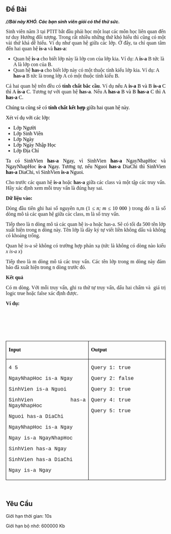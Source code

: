 ## Đề Bài
<div class="submit__des">
<p style="text-align:justify;"><em><strong>//Bài này KHÓ. Các bạn sinh viên giỏi có thể thử sức. </strong></em></p>
<p style="text-align:justify;"><span style="font-size:11pt;"><span style="font-family:Arial, sans-serif;"><span style="font-size:12pt;"><span style="font-family:'Times New Roman', serif;">Sinh viên năm 3 tại PTIT bắt đầu phải học một loạt các môn học liên quan đến tư duy Hướng đối tượng. Trong rất nhiều những thứ khó hiểu thì cũng có </span></span><span style="font-size:12pt;"><span style="font-family:'Times New Roman', serif;">một vài</span></span><span style="font-size:12pt;"><span style="font-family:'Times New Roman', serif;"> thứ </span></span><span style="font-size:12pt;"><span style="font-family:'Times New Roman', serif;">khá</span></span><span style="font-size:12pt;"><span style="font-family:'Times New Roman', serif;"> dễ hiểu. Ví dụ như quan hệ giữa các lớp. Ở đây, ta chỉ quan tâm đến hai quan hệ <strong>is-a</strong> và <strong>has-a</strong>: </span></span></span></span></p>
<ul>
<li><span style="font-size:11pt;"><span style="font-family:Arial, sans-serif;"><span style="font-size:12pt;"><span style="font-family:'Times New Roman', serif;">Quan hệ <strong>is-a</strong> cho biết lớp này là lớp con của lớp kia. Ví dụ: A <strong>is-a</strong> B tức là A là lớp con của B. </span></span></span></span></li>
<li><span style="font-size:11pt;"><span style="font-family:Arial, sans-serif;"><span style="font-size:12pt;"><span style="font-family:'Times New Roman', serif;">Quan hệ <strong>has-a</strong> cho biết lớp này có một thuộc tính kiểu lớp kia. Ví dụ: A <strong>has-a</strong> B tức là trong lớp A có một thuộc tính kiểu B. </span></span></span></span></li>
</ul>
<p style="text-align:justify;"><span style="font-size:11pt;"><span style="font-family:Arial, sans-serif;"><span style="font-size:12pt;"><span style="font-family:'Times New Roman', serif;">Cả hai quan hệ trên đều có <strong>tính chất bắc cầu</strong>. Ví dụ <span style="color:#000000;">nếu A <strong>is-a</strong> B và B <strong>is-a</strong> C thì A <strong>is-a</strong> C</span>. Tương tự với quan hệ <strong>has-a</strong>. Nếu <span style="color:#000000;">A <strong>has-a</strong> B và B <strong>has-a</strong> C thì A <strong>has-a</strong> C. </span></span></span></span></span></p>
<p style="text-align:justify;"><span style="font-size:11pt;"><span style="font-family:Arial, sans-serif;"><span style="font-size:12pt;"><span style="font-family:'Times New Roman', serif;"><span style="color:#000000;">Chúng ta cũng sẽ có <strong>tính chất kết hợp</strong> giữa hai quan hệ này. </span></span></span></span></span></p>
<p style="text-align:justify;"><span style="font-size:11pt;"><span style="font-family:Arial, sans-serif;"><span style="font-size:12pt;"><span style="font-family:'Times New Roman', serif;"><span style="color:#000000;">Xét ví dụ với các lớp: </span></span></span></span></span></p>
<ul>
<li><span style="font-size:11pt;"><span style="font-family:Arial, sans-serif;"><span style="font-size:12pt;"><span style="font-family:'Times New Roman', serif;"><span style="color:#000000;">Lớp Người</span></span></span></span></span></li>
<li><span style="font-size:11pt;"><span style="font-family:Arial, sans-serif;"><span style="font-size:12pt;"><span style="font-family:'Times New Roman', serif;"><span style="color:#000000;">Lớp Sinh Viên</span></span></span></span></span></li>
<li><span style="font-size:11pt;"><span style="font-family:Arial, sans-serif;"><span style="font-size:12pt;"><span style="font-family:'Times New Roman', serif;"><span style="color:#000000;">Lớp Ngày</span></span></span></span></span></li>
<li><span style="font-size:11pt;"><span style="font-family:Arial, sans-serif;"><span style="font-size:12pt;"><span style="font-family:'Times New Roman', serif;"><span style="color:#000000;">Lớp Ngày Nhập Học</span></span></span></span></span></li>
<li><span style="font-size:11pt;"><span style="font-family:Arial, sans-serif;"><span style="font-size:12pt;"><span style="font-family:'Times New Roman', serif;"><span style="color:#000000;">Lớp Địa Chỉ</span></span></span></span></span></li>
</ul>
<p style="text-align:justify;"><span style="font-size:11pt;"><span style="font-family:Arial, sans-serif;"><span style="font-size:12pt;"><span style="font-family:'Times New Roman', serif;"><span style="color:#000000;">Ta có </span></span></span><span style="font-size:12pt;"><span style="font-family:'Times New Roman', serif;"><span style="color:#000000;">SinhVien <strong>has-a</strong> Ngay, vì SinhVien <strong>has-a</strong> NgayNhapHoc và </span></span></span><span style="font-size:12pt;"><span style="font-family:'Times New Roman', serif;"><span style="color:#000000;">NgayNhapHoc</span></span></span> <strong><span style="font-size:12pt;"><span style="font-family:'Times New Roman', serif;"><span style="color:#000000;">is-a</span></span></span></strong><span style="font-size:12pt;"><span style="font-family:'Times New Roman', serif;"><span style="color:#000000;"> Ngay. Tương tự, nếu </span></span></span><span style="font-size:12pt;"><span style="font-family:'Times New Roman', serif;"><span style="color:#000000;">Nguoi</span></span></span> <strong><span style="font-size:12pt;"><span style="font-family:'Times New Roman', serif;"><span style="color:#000000;">has-a</span></span></span></strong> <span style="font-size:12pt;"><span style="font-family:'Times New Roman', serif;"><span style="color:#000000;">DiaChi</span></span></span><span style="font-size:12pt;"><span style="font-family:'Times New Roman', serif;"><span style="color:#000000;"> thì SinhVien <strong>has-a</strong> </span></span></span><span style="font-size:12pt;"><span style="font-family:'Times New Roman', serif;"><span style="color:#000000;">DiaChi</span></span></span><span style="font-size:12pt;"><span style="font-family:'Times New Roman', serif;"><span style="color:#000000;">, vì SinhVien <strong>is-a</strong> </span></span></span><span style="font-size:12pt;"><span style="font-family:'Times New Roman', serif;"><span style="color:#000000;">Nguoi</span></span></span><span style="font-size:12pt;"><span style="font-family:'Times New Roman', serif;"><span style="color:#000000;">.</span></span></span> </span></span></p>
<p style="text-align:justify;"><span style="font-size:11pt;"><span style="font-family:Arial, sans-serif;"><span style="font-size:12pt;"><span style="font-family:'Times New Roman', serif;">Cho trước các quan hệ <strong>is-a</strong> hoặc <strong>has-a</strong> giữa các class và một tập các truy vấn. Hãy xác định xem mỗi truy vấn là đúng hay sai. </span></span></span></span></p>
<p style="text-align:justify;"><span style="font-size:11pt;"><span style="font-family:Arial, sans-serif;"><strong><span style="font-size:12pt;"><span style="font-family:'Times New Roman', serif;">Dữ liệu vào:</span></span></strong></span></span></p>
<p style="text-align:justify;"><span style="font-size:11pt;"><span style="font-family:Arial, sans-serif;"><span style="font-size:12pt;"><span style="font-family:'Times New Roman', serif;">Dòng đầu tiên ghi hai số nguyên n,m (<span style="color:#000000;">1 <em>≤ n; m ≤ </em>10 000</span> ) trong đó n là số dòng mô tả các quan hệ giữa các class, m là số truy vấn. </span></span></span></span></p>
<p style="text-align:justify;"><span style="font-size:11pt;"><span style="font-family:Arial, sans-serif;"><span style="font-size:12pt;"><span style="font-family:'Times New Roman', serif;">Tiếp theo là n dòng mô tả các quan hệ is-a hoặc has-a. Sẽ có tối đa 500 tên lớp xuất hiện trong n dòng này. </span></span><span style="font-size:12pt;"><span style="font-family:'Times New Roman', serif;">Tên lớp là dãy ký tự viết liền không dấu và không có khoảng trống. </span></span></span></span></p>
<p style="text-align:justify;"><span style="font-size:11pt;"><span style="font-family:Arial, sans-serif;"><span style="font-size:12pt;"><span style="font-family:'Times New Roman', serif;">Quan hệ is-a sẽ không có trường hợp phản xạ (tức là không có dòng nào kiểu <em>x is-a x</em>)</span></span></span></span></p>
<p style="text-align:justify;"><span style="font-size:11pt;"><span style="font-family:Arial, sans-serif;"><span style="font-size:12pt;"><span style="font-family:'Times New Roman', serif;">Tiếp theo là m dòng mô tả các truy vấn. Các tên lớp trong m dòng này đảm bảo đã xuất hiện trong n dòng trước đó. </span></span></span></span></p>
<p style="text-align:justify;"><span style="font-size:11pt;"><span style="font-family:Arial, sans-serif;"><strong><span style="font-size:12pt;"><span style="font-family:'Times New Roman', serif;">Kết quả</span></span></strong></span></span></p>
<p style="text-align:justify;"><span style="font-size:11pt;"><span style="font-family:Arial, sans-serif;"><span style="font-size:12pt;"><span style="font-family:'Times New Roman', serif;">Có m dòng. Với mỗi truy vấn, ghi ra thứ tự truy vấn, dấu hai chấm và  giá trị logic true hoặc false xác định được. </span></span></span></span></p>
<p style="text-align:justify;"><span style="font-size:11pt;"><span style="font-family:Arial, sans-serif;"><strong><span style="font-size:12pt;"><span style="font-family:'Times New Roman', serif;">Ví dụ</span></span></strong><strong><span style="font-size:12pt;"><span style="font-family:'Times New Roman', serif;">:</span></span></strong></span></span></p>
<div><span> </span></div>
<p> </p>
<p style="text-align:justify;"> </p>
<table cellspacing="0" class="MsoTableGrid" style="border-collapse:collapse;border:none;">
<tr>
<td style="border-bottom:1px solid #000000;border-left:1px solid #000000;border-right:1px solid #000000;border-top:1px solid #000000;vertical-align:top;width:301px;">
<p style="text-align:justify;"><span style="font-size:11pt;"><span style="font-family:Arial, sans-serif;"><strong><span style="font-size:12pt;"><span style="font-family:'Times New Roman', serif;"><span style="color:#000000;">Input</span></span></span></strong></span></span></p>
</td>
<td style="border-bottom:1px solid #000000;border-left:none;border-right:1px solid #000000;border-top:1px solid #000000;vertical-align:top;width:301px;">
<p style="text-align:justify;"><span style="font-size:11pt;"><span style="font-family:Arial, sans-serif;"><strong><span style="font-size:12pt;"><span style="font-family:'Times New Roman', serif;"><span style="color:#000000;">Output</span></span></span></strong></span></span></p>
</td>
</tr>
<tr>
<td style="border-bottom:1px solid #000000;border-left:1px solid #000000;border-right:1px solid #000000;border-top:none;height:193px;vertical-align:top;width:301px;">
<p style="text-align:justify;"><span style="font-size:11pt;"><span style="font-family:Arial, sans-serif;"><span style="font-size:12pt;"><span style="font-family:'Courier New';">4</span></span><span style="font-size:12pt;"><span style="font-family:'Courier New';"> 5</span></span></span></span></p>
<p style="text-align:justify;"><span style="font-size:11pt;"><span style="font-family:Arial, sans-serif;"><span style="font-size:12pt;"><span style="font-family:'Courier New';">NgayNhapHoc</span></span><span style="font-size:12pt;"><span style="font-family:'Courier New';"> is-a Ngay</span></span></span></span></p>
<p style="text-align:justify;"><span style="font-size:11pt;"><span style="font-family:Arial, sans-serif;"><span style="font-size:12pt;"><span style="font-family:'Courier New';">SinhVien is-a </span></span><span style="font-size:12pt;"><span style="font-family:'Courier New';">Nguoi</span></span></span></span></p>
<p style="text-align:justify;"><span style="font-size:11pt;"><span style="font-family:Arial, sans-serif;"><span style="font-size:12pt;"><span style="font-family:'Courier New';">SinhVien has-a </span></span><span style="font-size:12pt;"><span style="font-family:'Courier New';">NgayNhapHoc</span></span></span></span></p>
<p style="text-align:justify;"><span style="font-size:11pt;"><span style="font-family:Arial, sans-serif;"><span style="font-size:12pt;"><span style="font-family:'Courier New';">Nguoi</span></span><span style="font-size:12pt;"><span style="font-family:'Courier New';"> has-a </span></span><span style="font-size:12pt;"><span style="font-family:'Courier New';">DiaChi</span></span></span></span></p>
<p style="text-align:justify;"><span style="font-size:11pt;"><span style="font-family:Arial, sans-serif;"><span style="font-size:12pt;"><span style="font-family:'Courier New';">NgayNhapHoc</span></span><span style="font-size:12pt;"><span style="font-family:'Courier New';"> is-a Ngay</span></span></span></span></p>
<p style="text-align:justify;"><span style="font-size:11pt;"><span style="font-family:Arial, sans-serif;"><span style="font-size:12pt;"><span style="font-family:'Courier New';">Ngay is-a </span></span><span style="font-size:12pt;"><span style="font-family:'Courier New';">NgayNhapHoc</span></span></span></span></p>
<p style="text-align:justify;"><span style="font-size:11pt;"><span style="font-family:Arial, sans-serif;"><span style="font-size:12pt;"><span style="font-family:'Courier New';">SinhVien has-a Ngay</span></span></span></span></p>
<p style="text-align:justify;"><span style="font-size:11pt;"><span style="font-family:Arial, sans-serif;"><span style="font-size:12pt;"><span style="font-family:'Courier New';">SinhVien has-a </span></span><span style="font-size:12pt;"><span style="font-family:'Courier New';">DiaChi</span></span></span></span></p>
<p style="text-align:justify;"><span style="font-size:11pt;"><span style="font-family:Arial, sans-serif;"><span style="font-size:12pt;"><span style="font-family:'Courier New';">Ngay</span></span><span style="font-size:12pt;"><span style="font-family:'Courier New';"> is-a </span></span><span style="font-size:12pt;"><span style="font-family:'Courier New';">Ngay</span></span></span></span></p>
</td>
<td style="border-bottom:1px solid #000000;border-left:none;border-right:1px solid #000000;border-top:none;height:193px;vertical-align:top;width:301px;">
<p style="text-align:justify;"><span style="font-size:11pt;"><span style="font-family:Arial, sans-serif;"><span style="font-size:12pt;"><span style="font-family:'Courier New';">Query 1: true</span></span></span></span></p>
<p style="text-align:justify;"><span style="font-size:11pt;"><span style="font-family:Arial, sans-serif;"><span style="font-size:12pt;"><span style="font-family:'Courier New';">Query 2: false</span></span></span></span></p>
<p style="text-align:justify;"><span style="font-size:11pt;"><span style="font-family:Arial, sans-serif;"><span style="font-size:12pt;"><span style="font-family:'Courier New';">Query 3: true</span></span></span></span></p>
<p style="text-align:justify;"><span style="font-size:11pt;"><span style="font-family:Arial, sans-serif;"><span style="font-size:12pt;"><span style="font-family:'Courier New';">Query 4: true</span></span></span></span></p>
<p style="text-align:justify;"><span style="font-size:11pt;"><span style="font-family:Arial, sans-serif;"><span style="font-size:12pt;"><span style="font-family:'Courier New';">Query 5: true</span></span></span></span></p>
</td>
</tr>
</table>
<p style="text-align:justify;"> </p>
<p style="clear: left"></p>
</div>

## Yêu Cầu
<div class="submit__req">
<p>Giới hạn thời gian: <span>10s</span></p>
<p>Giới hạn bộ nhớ: <span>600000 Kb</span></p>
</div>
